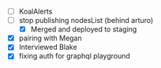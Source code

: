 * [ ] KoalAlerts
* [ ] stop publishing nodesList (behind arturo)
  * [x] Merged and deployed to staging
* [x] pairing with Megan
* [x] Interviewed Blake
* [x] fixing auth for graphql playground
